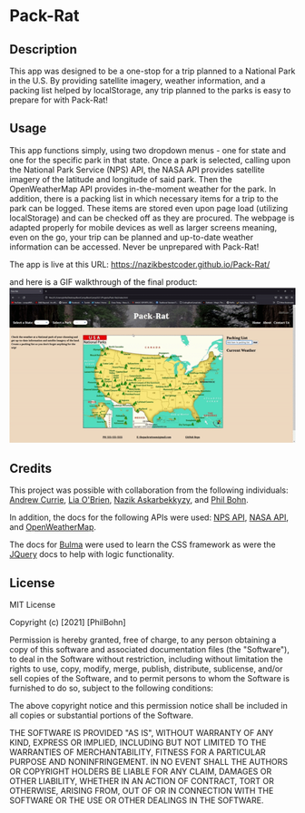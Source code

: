 # Pack-Rat

## Description

This app was designed to be a one-stop for a trip planned to a National Park in the U.S. By providing satellite imagery, weather information, and a packing list helped by localStorage, any trip planned to the parks is easy to prepare for with Pack-Rat!

## Usage

This app functions simply, using two dropdown menus - one for state and one for the specific park in that state. Once a park is selected, calling upon the National Park Service (NPS) API, the NASA API provides satellite imagery of the latitude and longitude of said park. Then the OpenWeatherMap API provides in-the-moment weather for the park. In addition, there is a packing list in which necessary items for a trip to the park can be logged. These items are stored even upon page load (utilizing localStorage) and can be checked off as they are procured. The webpage is adapted properly for mobile devices as well as larger screens meaning, even on the go, your trip can be planned and up-to-date weather information can be accessed. Never be unprepared with Pack-Rat!

The app is live at this URL: https://nazikbestcoder.github.io/Pack-Rat/

and here is a GIF walkthrough of the final product: ![Pack-Rat GIF](./assets/images/packratgif.gif) 

## Credits

This project was possible with collaboration from the following individuals:
[Andrew Currie](https://github.com/curriecoder),
[Lia O'Brien](https://github.com/liaobrien),
[Nazik Askarbekkyzy](https://github.com/NazikBestCoder), and
[Phil Bohn](https://github.com/lamperouge1218).

In addition, the docs for the following APIs were used:
[NPS API](https://www.nps.gov/subjects/developer/api-documentation.htm#/parks/getPark),
[NASA API](https://api.nasa.gov/), and
[OpenWeatherMap](https://openweathermap.org/api/one-call-api).

The docs for [Bulma](https://bulma.io/documentation/overview/start/) were used to learn the CSS framework as were the [JQuery](https://api.jquery.com/) docs to help with logic functionality. 

## License 

MIT License

Copyright (c) [2021] [PhilBohn]

Permission is hereby granted, free of charge, to any person obtaining a copy
of this software and associated documentation files (the "Software"), to deal
in the Software without restriction, including without limitation the rights
to use, copy, modify, merge, publish, distribute, sublicense, and/or sell
copies of the Software, and to permit persons to whom the Software is
furnished to do so, subject to the following conditions:

The above copyright notice and this permission notice shall be included in all
copies or substantial portions of the Software.

THE SOFTWARE IS PROVIDED "AS IS", WITHOUT WARRANTY OF ANY KIND, EXPRESS OR
IMPLIED, INCLUDING BUT NOT LIMITED TO THE WARRANTIES OF MERCHANTABILITY,
FITNESS FOR A PARTICULAR PURPOSE AND NONINFRINGEMENT. IN NO EVENT SHALL THE
AUTHORS OR COPYRIGHT HOLDERS BE LIABLE FOR ANY CLAIM, DAMAGES OR OTHER
LIABILITY, WHETHER IN AN ACTION OF CONTRACT, TORT OR OTHERWISE, ARISING FROM,
OUT OF OR IN CONNECTION WITH THE SOFTWARE OR THE USE OR OTHER DEALINGS IN THE
SOFTWARE.